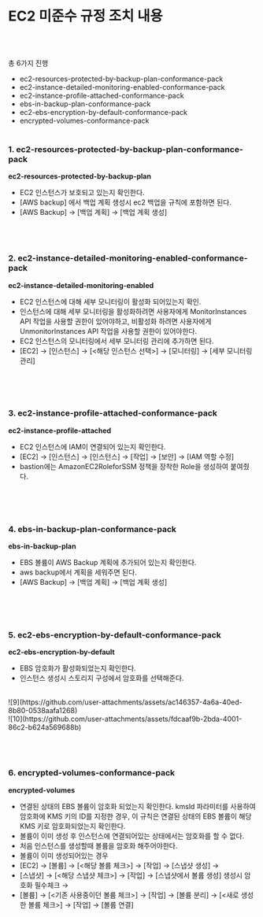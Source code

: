 # EC2 미준수 규정 조치 내용
<br><br>

총 6가지 진행
- ec2-resources-protected-by-backup-plan-conformance-pack
- ec2-instance-detailed-monitoring-enabled-conformance-pack
- ec2-instance-profile-attached-conformance-pack
- ebs-in-backup-plan-conformance-pack
- ec2-ebs-encryption-by-default-conformance-pack
- encrypted-volumes-conformance-pack
<br><br>

### 1. ec2-resources-protected-by-backup-plan-conformance-pack
**ec2-resources-protected-by-backup-plan**
<br>
- EC2 인스턴스가 보호되고 있는지 확인한다.
- [AWS backup] 에서 백업 계획 생성시 ec2 백업을 규칙에 포함하면 된다.
- [AWS Backup] → [백업 계획] → [백업 계획 생성]
<br><br>
<br><br>

### 2. ec2-instance-detailed-monitoring-enabled-conformance-pack
**ec2-instance-detailed-monitoring-enabled**
<br>
- EC2 인스턴스에 대해 세부 모니터링이 활성화 되어있는지 확인.
- 인스턴스에 대해 세부 모니터링을 활성화하려면 사용자에게 MonitorInstances API 작업을 사용할 권한이 있어야하고, 비활성화 하려면 사용자에게 UnmonitorInstances API 작업을 사용할 권한이 있어야한다.
- EC2 인스턴스의 모니터링에서 세부 모니터링 관리에 추가하면 된다.
- [EC2] → [인스턴스] → [<해당 인스턴스 선택>] → [모니터링] → [세부 모니터링 관리]
<br>
<br><br>

### 3. ec2-instance-profile-attached-conformance-pack
**ec2-instance-profile-attached**
<br>
- EC2 인스턴스에 IAM이 연결되어 있는지 확인한다.
- [EC2] → [인스턴스] → [인스턴스] → [작업] → [보안] → [IAM 역할 수정]
- bastion에는 AmazonEC2RoleforSSM 정책을 장착한 Role을 생성하여 붙여줬다.
<br>
<br><br>

### 4. ebs-in-backup-plan-conformance-pack
**ebs-in-backup-plan**
<br>
- EBS 볼륨이 AWS Backup 계획에 추가되어 있는지 확인한다.
- aws backup에서 계획을 세워주면 된다.
- [AWS Backup] → [백업 계획] → [백업 계획 생성]
<br>
<br><br>

### 5. ec2-ebs-encryption-by-default-conformance-pack
**ec2-ebs-encryption-by-default**
<br>
- EBS 암호화가 활성화되었는지 확인한다.
- 인스턴스 생성시 스토리지 구성에서 암호화를 선택해준다.
<br>
![9](https://github.com/user-attachments/assets/ac146357-4a6a-40ed-8b80-0538aafa1268)
<br>
![10](https://github.com/user-attachments/assets/fdcaaf9b-2bda-4001-86c2-b624a569688b)
<br><br>
<br><br>

### 6. encrypted-volumes-conformance-pack
**encrypted-volumes**
<br>
- 연결된 상태의 EBS 볼륨이 암호화 되었는지 확인한다. kmsld 파라미터를 사용하여 암호화에 KMS 키의 ID를 지정한 경우, 이 규칙은 연결된 상태의 EBS 볼륨이 해당 KMS 키로 암호화되었는지 확인한다.
- 볼륨이 이미 생성 후 인스턴스에 연결되어있는 상태에서는 암호화를 할 수 없다.
- 처음 인스턴스를 생성할때 볼륨을 암호화 해주어야한다.
- 볼륨이 이미 생성되어있는 경우
- [EC2] → [볼륨] → [<해당 볼륨 체크>] → [작업] → [스냅샷 생성] → 
- [스냅샷] → [<해당 스냅샷 체크>] → [작업] → [스냅샷에서 볼륨 생성] 생성시 암호화 필수체크 → 
- [볼륨] → [<기존 사용중이던 볼륨 체크>] → [작업] → [볼륨 분리] → [<새로 생성한 볼륨 체크>] → [작업] → [볼륨 연결]
<br>





